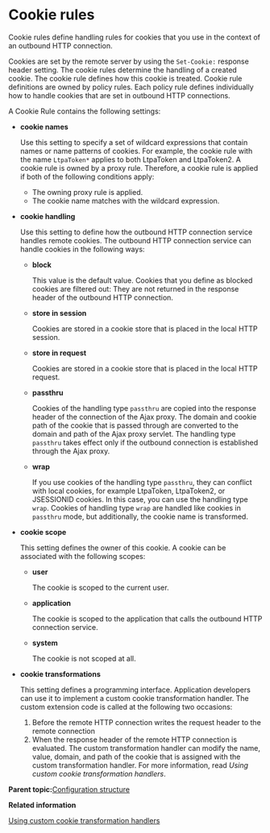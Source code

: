 # Cookie rules

Cookie rules define handling rules for cookies that you use in the context of an outbound HTTP connection.

Cookies are set by the remote server by using the `Set-Cookie:` response header setting. The cookie rules determine the handling of a created cookie. The cookie rule defines how this cookie is treated. Cookie rule definitions are owned by policy rules. Each policy rule defines individually how to handle cookies that are set in outbound HTTP connections.

A Cookie Rule contains the following settings:

-   **cookie names**

    Use this setting to specify a set of wildcard expressions that contain names or name patterns of cookies. For example, the cookie rule with the name `LtpaToken*` applies to both LtpaToken and LtpaToken2. A cookie rule is owned by a proxy rule. Therefore, a cookie rule is applied if both of the following conditions apply:

    -   The owning proxy rule is applied.
    -   The cookie name matches with the wildcard expression.
-   **cookie handling**

    Use this setting to define how the outbound HTTP connection service handles remote cookies. The outbound HTTP connection service can handle cookies in the following ways:

    -   **block**

        This value is the default value. Cookies that you define as blocked cookies are filtered out: They are not returned in the response header of the outbound HTTP connection.

    -   **store in session**

        Cookies are stored in a cookie store that is placed in the local HTTP session.

    -   **store in request**

        Cookies are stored in a cookie store that is placed in the local HTTP request.

    -   **passthru**

        Cookies of the handling type `passthru` are copied into the response header of the connection of the Ajax proxy. The domain and cookie path of the cookie that is passed through are converted to the domain and path of the Ajax proxy servlet. The handling type `passthru` takes effect only if the outbound connection is established through the Ajax proxy.

    -   **wrap**

        If you use cookies of the handling type `passthru`, they can conflict with local cookies, for example LtpaToken, LtpaToken2, or JSESSIONID cookies. In this case, you can use the handling type `wrap`. Cookies of handling type `wrap` are handled like cookies in `passthru` mode, but additionally, the cookie name is transformed.

-   **cookie scope**

    This setting defines the owner of this cookie. A cookie can be associated with the following scopes:

    -   **user**

        The cookie is scoped to the current user.

    -   **application**

        The cookie is scoped to the application that calls the outbound HTTP connection service.

    -   **system**

        The cookie is not scoped at all.

-   **cookie transformations**

    This setting defines a programming interface. Application developers can use it to implement a custom cookie transformation handler. The custom extension code is called at the following two occasions:

    1.  Before the remote HTTP connection writes the request header to the remote connection
    2.  When the response header of the remote HTTP connection is evaluated.
    The custom transformation handler can modify the name, value, domain, and path of the cookie that is assigned with the custom transformation handler. For more information, read *Using custom cookie transformation handlers*.


**Parent topic:**[Configuration structure](../dev-portlet/outbhttp_cfg_structure.md)

**Related information**  


[Using custom cookie transformation handlers](../dev-portlet/outbhttp_cust_cookie_xform_hdlr.md)

